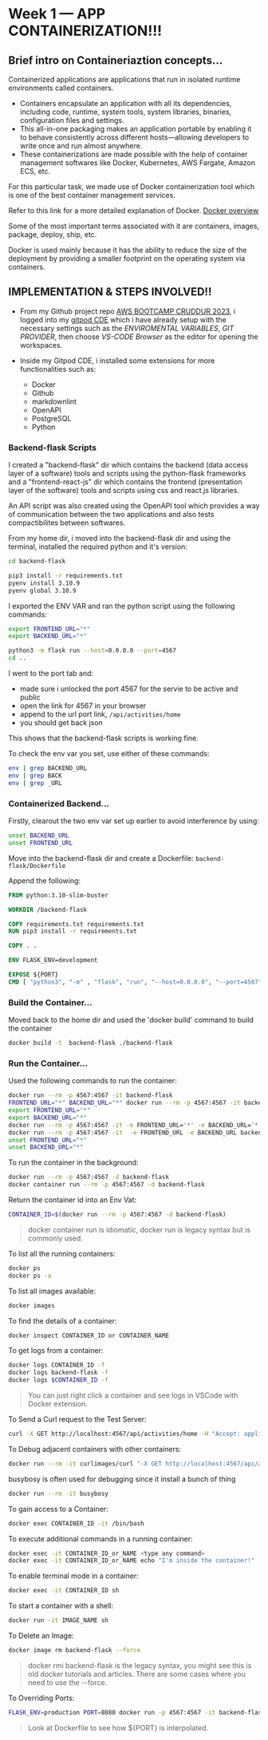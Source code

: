 # Week 1 — APP CONTAINERIZATION!!!

## Brief intro on Containeriaztion concepts...
Containerized applications are applications that run in isolated runtime environments called containers.
- Containers encapsulate an application with all its dependencies, including code, runtime, system tools, system libraries, binaries, configuration files and settings. 
- This all-in-one packaging makes an application portable by enabling it to behave consistently across different hosts—allowing developers to write once and run almost anywhere.
- These containerizations are made possible with the help of container management softwares like Docker, Kubernetes, AWS Fargate, Amazon ECS, etc.

For this particular task, we made use of Docker containerization tool which is one of the best container management services.

Refer to this link for a more detailed explanation of Docker. [Docker overview](https://docs.docker.com/get-started/overview/)

Some of the most important terms associated with it are containers, images, package, deploy, ship, etc.

Docker is used mainly because it has the ability to reduce the size of the deployment by providing a smaller footprint on the operating system via containers.

## IMPLEMENTATION & STEPS INVOLVED!!

- From my Github project repo [AWS BOOTCAMP CRUDDUR 2023](https://github.com/Pascalpedro/aws-bootcamp-cruddur-2023), 
i logged into my [gitpod CDE](https://gitpod.io/#https://github.com/Pascalpedro/aws-bootcamp-cruddur-2023) which i have already setup with the necessary settings such as the *ENVIROMENTAL VARIABLES*, *GIT PROVIDER*, then choose *VS-CODE Browser* as the editor for opening the workspaces.

- Inside my Gitpod CDE, i installed some extensions for more functionalities such as:
  - Docker
  - Github
  - markdownlint
  - OpenAPI
  - PostgreSQL
  - Python 

### Backend-flask Scripts

I created a "backend-flask" dir which contains the backend (data access layer of a software) tools and scripts using the python-flask frameworks and a "frontend-react-js" dir which contains the frontend (presentation layer of the software) tools and scripts using css and react.js libraries.

An API script was also created using the OpenAPI tool which provides a way of communication between the two applications and also tests compactibilites between softwares. 

From my home dir, i moved into the backend-flask dir and using the terminal, installed the required python and it's version:

```sh
cd backend-flask

pip3 install -r requirements.txt
pyenv install 3.10.9
pyenv global 3.10.9
```

I exported the ENV VAR and ran the python script using the following commands:

```sh
export FRONTEND_URL="*"
export BACKEND_URL="*"

python3 -m flask run --host=0.0.0.0 --port=4567
cd ..
```

I went to the port tab and:
- made sure i unlocked the port 4567 for the servie to be active and public
- open the link for 4567 in your browser
- append to the url port link, `/api/activities/home`
- you should get back json

This shows that the backend-flask scripts is working fine.

To check the env var you set, use either of these commands:
```sh
env | grep BACKEND_URL
env | grep BACK
env | grep _URL
```


### Containerized Backend...

Firstly, clearout the two env var set up earlier to avoid interference by using:
```sh
unset BACKEND_URL
unset FRONTEND_URL
```

Move into the backend-flask dir and create a Dockerfile: `backend-flask/Dockerfile`

Append the following:
```dockerfile
FROM python:3.10-slim-buster

WORKDIR /backend-flask

COPY requirements.txt requirements.txt
RUN pip3 install -r requirements.txt

COPY . .

ENV FLASK_ENV=development

EXPOSE ${PORT}
CMD [ "python3", "-m" , "flask", "run", "--host=0.0.0.0", "--port=4567"]
```

### Build the Container...

Moved back to the home dir and used the 'docker build' command to build the container

```sh
docker build -t  backend-flask ./backend-flask
```

### Run the Container...

Used the following commands to run the container:
```sh
docker run --rm -p 4567:4567 -it backend-flask
FRONTEND_URL="*" BACKEND_URL="*" docker run --rm -p 4567:4567 -it backend-flask
export FRONTEND_URL="*"
export BACKEND_URL="*"
docker run --rm -p 4567:4567 -it -e FRONTEND_URL='*' -e BACKEND_URL='*' backend-flask
docker run --rm -p 4567:4567 -it  -e FRONTEND_URL -e BACKEND_URL backend-flask
unset FRONTEND_URL="*"
unset BACKEND_URL="*"
```

To run the container in the background:
```sh
docker run --rm -p 4567:4567 -d backend-flask
docker container run --rm -p 4567:4567 -d backend-flask
```

Return the container id into an Env Vat:
```sh
CONTAINER_ID=$(docker run --rm -p 4567:4567 -d backend-flask)
```

> docker container run is idiomatic, docker run is legacy syntax but is commonly used.

To list all the running containers:

```sh
docker ps
docker ps -a
```

To list all images available:
```sh
docker images
```
To find the details of a container:
```sh
docker inspect CONTAINER_ID or CONTAINER_NAME
```

To get logs from a container:
```sh
docker logs CONTAINER_ID -f
docker logs backend-flask -f
docker logs $CONTAINER_ID -f
```
> You can just right click a container and see logs in VSCode with Docker extension.

To Send a Curl request to the Test Server:
```sh
curl -X GET http://localhost:4567/api/activities/home -H "Accept: application/json" -H "Content-Type: application/json"
```

To Debug adjacent containers with other containers:

```sh
docker run --rm -it curlimages/curl "-X GET http://localhost:4567/api/activities/home -H \"Accept: application/json\" -H \"Content-Type: application/json\""
```

busybosy is often used for debugging since it install a bunch of thing

```sh
docker run --rm -it busybosy
```

To gain access to a Container:
```sh
docker exec CONTAINER_ID -it /bin/bash
```

To execute additional commands in a running container:
```sh
docker exec -it CONTAINER_ID_or_NAME <type any command>
docker exec -it CONTAINER_ID_or_NAME echo "I'm inside the container!"
```

To enable terminal mode in a container:
```sh
docker exec -it CONTAINER_ID sh
```

To start a container with a shell:
```sh
docker run -it IMAGE_NAME sh
```

To Delete an Image:
```sh
docker image rm backend-flask --force
```

> docker rmi backend-flask is the legacy syntax, you might see this is old docker tutorials and articles.
> There are some cases where you need to use the --force.

To Overriding Ports:
```sh
FLASK_ENV=production PORT=8080 docker run -p 4567:4567 -it backend-flask
```
> Look at Dockerfile to see how ${PORT} is interpolated.

